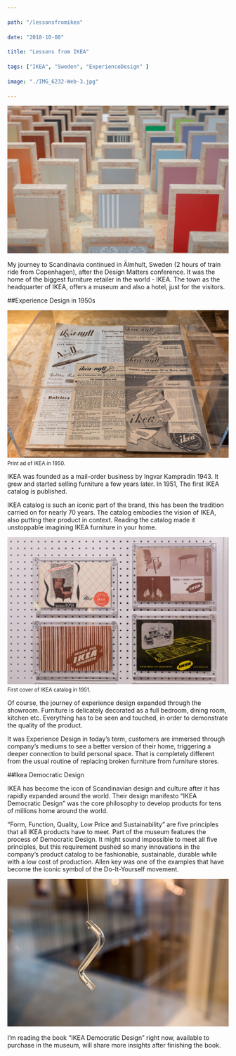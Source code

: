 ```yaml
---

path: "/lessonsfromikea"

date: "2018-10-08"

title: "Lessons from IKEA"

tags: ["IKEA", "Sweden", "ExperienceDesign" ]

image: "./IMG_6232-Web-3.jpg"

---
```


![](./IMG_6226-Web-2.jpg)

My journey to Scandinavia continued in  Älmhult, Sweden (2 hours of train ride from Copenhagen), after the Design Matters conference. It was the home of the biggest furniture retailer in the world - IKEA. The town as the headquarter of IKEA, offers a museum and also a hotel, just for the visitors.

##Experience Design in 1950s

![](./IMG_6215-Web-1.jpg)
<small>Print ad of IKEA in 1950.</small>

IKEA was founded as a mail-order business by Ingvar Kampradin 1943. It grew and started selling furniture a few years later. In 1951, The first IKEA catalog is published.

IKEA catalog is such an iconic part of the brand, this has been the tradition carried on for nearly 70 years. The catalog embodies the vision of IKEA, also putting their product in context. Reading the catalog made it unstoppable imagining IKEA furniture in your home. 

![](./IMG_6232-Web-3.jpg)
<small>First cover of IKEA catalog in 1951.</small>

Of course, the journey of experience design expanded through the showroom. Furniture is delicately decorated as a full bedroom, dining room, kitchen etc. Everything has to be seen and touched, in order to demonstrate the quality of the product. 

It was Experience Design in today’s term, customers are immersed through company’s mediums to see a better version of their home, triggering a deeper connection to build personal space. That is completely different from the usual routine of replacing broken furniture from furniture stores.

##Ikea Democratic Design

IKEA has become the icon of Scandinavian design and culture after it has rapidly expanded around the world. Their design manifesto “IKEA Democratic Design” was the core philosophy to develop products for tens of millions home around the world.

“Form, Function, Quality, Low Price and Sustainability” are five principles that all IKEA products have to meet. Part of the museum features the process of Democratic Design. It might sound impossible to meet all five principles, but this requirement pushed so many innovations in the company’s product catalog to be fashionable, sustainable, durable while with a low cost of production. Allen key was one of the examples that have become the iconic symbol of the Do-It-Yourself movement. 

![](./IMG_6243-Web-4.jpg)

I’m reading the book “IKEA Democratic Design” right now, available to purchase in the museum, will share more insights after finishing the book. 